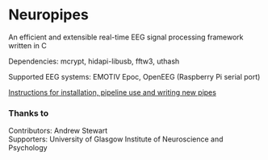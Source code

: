 # Neuropipes
An efficient and extensible real-time EEG signal processing framework written in C

Dependencies: mcrypt, hidapi-libusb, fftw3, uthash

Supported EEG systems: EMOTIV Epoc, OpenEEG (Raspberry Pi serial port)

[Instructions for installation, pipeline use and writing new pipes](INSTRUCTIONS.md)

### Thanks to
Contributors: Andrew Stewart   
Supporters: University of Glasgow Institute of Neuroscience and Psychology
